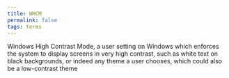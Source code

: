 ```yaml
---
title: WHCM
permalink: false
tags: terms
---
```

Windows High Contrast Mode, a user setting on Windows which enforces the system to display screens in very high contrast, such as white text on black backgrounds, or indeed any theme a user chooses, which could also be a low-contrast theme